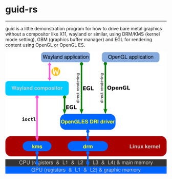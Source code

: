 # guid-rs
-----

guid is a little demonstration program for how to drive bare metal graphics without a compositor like X11, wayland or similar, using DRM/KMS (kernel mode setting), GBM (graphics buffer manager) and EGL for rendering content using OpenGL or OpenGL ES.

![DRM/KMS diagram](https://github.com/XionWin/guid-rs/blob/main/resource/Linux_graphics_drivers_DRI_Wayland.svg.png?raw=true)
